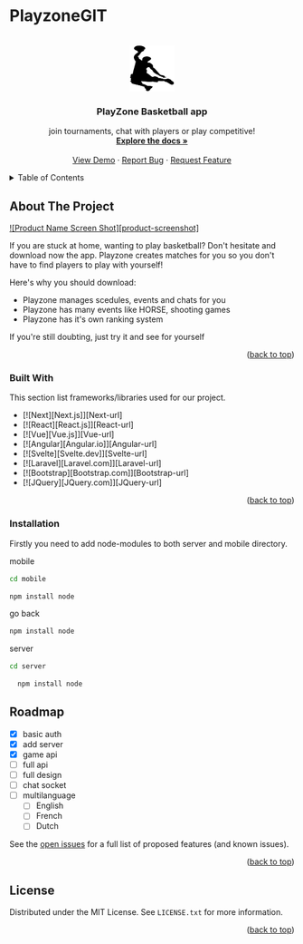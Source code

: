 # PlayzoneGIT

<a name="readme-top"></a>

<!-- PROJECT LOGO -->
<br />
<div align="center">
  <a href="https://github.com/MauroLambrecht/PlayzoneGIT/">
    <img src="mobile/app/assets/images/logo.png" alt="Logo" width="80" height="80">
  </a>

  <h3 align="center">PlayZone Basketball app</h3>

  <p align="center">
    join tournaments, chat with players or play competitive!
    <br />
    <a href="https://github.com/MauroLambrecht/PlayzoneGIT/"><strong>Explore the docs »</strong></a>
    <br />
    <br />
    <a href="https://github.com/MauroLambrecht/PlayzoneGIT/">View Demo</a>
    ·
    <a href="https://github.com/MauroLambrecht/PlayzoneGIT/issues">Report Bug</a>
    ·
    <a href="https://github.com/MauroLambrecht/PlayzoneGIT/issues">Request Feature</a>
  </p>
</div>



<!-- TABLE OF CONTENTS -->
<details>
  <summary>Table of Contents</summary>
  <ol>
    <li>
      <a href="#about-the-project">About The Project</a>
      <ul>
        <li><a href="#built-with">Built With</a></li>
      </ul>
    </li>
    <li>
      <a href="#getting-started">Getting Started</a>
      <ul>
        <li><a href="#prerequisites">Prerequisites</a></li>
        <li><a href="#installation">Installation</a></li>
      </ul>
    </li>
    <li><a href="#usage">Usage</a></li>
    <li><a href="#roadmap">Roadmap</a></li>
    <li><a href="#contributing">Contributing</a></li>
    <li><a href="#license">License</a></li>
    <li><a href="#contact">Contact</a></li>
    <li><a href="#acknowledgments">Acknowledgments</a></li>
  </ol>
</details>



<!-- ABOUT THE PROJECT -->
## About The Project

[![Product Name Screen Shot][product-screenshot]](https://example.com)

If you are stuck at home, wanting to play basketball? Don't hesitate and download now the app. Playzone creates matches for you so you don't have to find players to play with yourself!

Here's why you should download:
* Playzone manages scedules, events and chats for you
* Playzone has many events like HORSE, shooting games
* Playzone has it's own ranking system

If you're still doubting, just try it and see for yourself

<p align="right">(<a href="#readme-top">back to top</a>)</p>



### Built With

This section list frameworks/libraries used for our project. 

* [![Next][Next.js]][Next-url]
* [![React][React.js]][React-url]
* [![Vue][Vue.js]][Vue-url]
* [![Angular][Angular.io]][Angular-url]
* [![Svelte][Svelte.dev]][Svelte-url]
* [![Laravel][Laravel.com]][Laravel-url]
* [![Bootstrap][Bootstrap.com]][Bootstrap-url]
* [![JQuery][JQuery.com]][JQuery-url]

<p align="right">(<a href="#readme-top">back to top</a>)</p>



<!-- GETTING STARTED -->
### Installation

Firstly you need to add node-modules to both server and mobile directory.

mobile
  ```sh
  cd mobile
  ```

  ```sh
  npm install node
  ```
  
go back
  ```sh
  npm install node
  ```
  
server
  ```sh
  cd server
  ```
  
  ```sh
    npm install node
  ```

<!-- ROADMAP -->
## Roadmap

- [x] basic auth
- [x] add server
- [x] game api
- [ ] full api
- [ ] full design
- [ ] chat socket
- [ ] multilanguage
    - [ ] English
    - [ ] French
    - [ ] Dutch

See the [open issues](https://github.com/MauroLambrecht/PlayzoneGIT/issues) for a full list of proposed features (and known issues).

<p align="right">(<a href="#readme-top">back to top</a>)</p>


<!-- LICENSE -->
## License

Distributed under the MIT License. See `LICENSE.txt` for more information.

<p align="right">(<a href="#readme-top">back to top</a>)</p>
